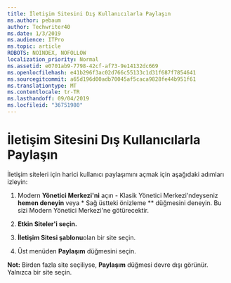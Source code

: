 ```yaml
---
title: İletişim Sitesini Dış Kullanıcılarla Paylaşın
ms.author: pebaum
author: Techwriter40
ms.date: 1/3/2019
ms.audience: ITPro
ms.topic: article
ROBOTS: NOINDEX, NOFOLLOW
localization_priority: Normal
ms.assetid: e0701ab9-7798-42cf-af73-9e14132dc669
ms.openlocfilehash: e41b296f3ac02d766c55133c1d31f687f7854641
ms.sourcegitcommit: a65d196d00adb70045af5caca9828fe44b951f61
ms.translationtype: MT
ms.contentlocale: tr-TR
ms.lasthandoff: 09/04/2019
ms.locfileid: "36751980"
---
```

# <a name="share-a-communication-site-with-external-users"></a>İletişim Sitesini Dış Kullanıcılarla Paylaşın

İletişim siteleri için harici kullanıcı paylaşımını açmak için aşağıdaki adımları izleyin: 
  
1. Modern **Yönetici Merkezi'ni** açın - Klasik Yönetici Merkezi'ndeyseniz **hemen deneyin** veya * Sağ üstteki önizleme ** düğmesini deneyin. Bu sizi Modern Yönetici Merkezi'ne götürecektir. 
  
2. **Etkin Siteler'i seçin.**
  
3. **İletişim Sitesi şablonu**olan bir site seçin. 
  
4. Üst menüden **Paylaşım** düğmesini seçin. 
  
 **Not:** Birden fazla site seçiliyse, **Paylaşım** düğmesi devre dışı görünür. Yalnızca bir site seçin. 
  


